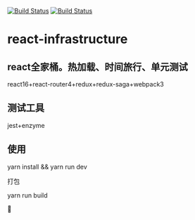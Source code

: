 [![Build Status](https://travis-ci.org/michaelliao/openweixin.svg?branch=master)](https://travis-ci.org/michaelliao/openweixin)
[![Build Status](https://img.shields.io/travis/xcatliu/pagic.svg)](https://travis-ci.org/xcatliu/pagic)

# react-infrastructure

## react全家桶。热加载、时间旅行、单元测试

react16+react-router4+redux+redux-saga+webpack3

## 测试工具

jest+enzyme

## 使用

yarn install && yarn run dev 

打包

yarn run build 










